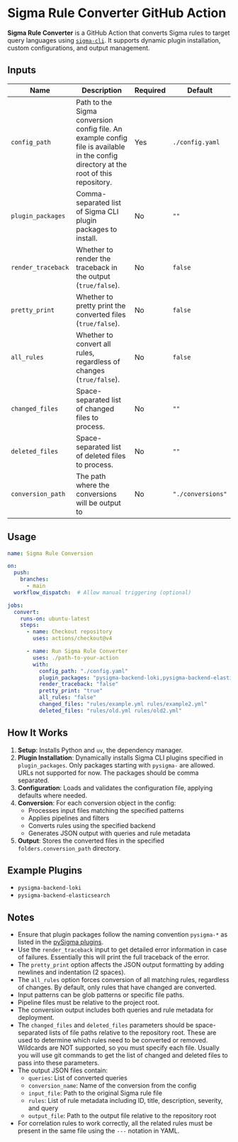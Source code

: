 # Sigma Rule Converter GitHub Action

**Sigma Rule Converter** is a GitHub Action that converts Sigma rules to target query languages using [`sigma-cli`](https://github.com/SigmaHQ/sigma-cli). It supports dynamic plugin installation, custom configurations, and output management.

## Inputs

| Name               | Description                                                                                                                           | Required | Default           |
| ------------------ | ------------------------------------------------------------------------------------------------------------------------------------- | -------- | ----------------- |
| `config_path`      | Path to the Sigma conversion config file. An example config file is available in the config directory at the root of this repository. | Yes      | `./config.yaml`   |
| `plugin_packages`  | Comma-separated list of Sigma CLI plugin packages to install.                                                                         | No       | `""`              |
| `render_traceback` | Whether to render the traceback in the output (`true/false`).                                                                         | No       | `false`           |
| `pretty_print`     | Whether to pretty print the converted files (`true/false`).                                                                           | No       | `false`           |
| `all_rules`        | Whether to convert all rules, regardless of changes (`true/false`).                                                                   | No       | `false`           |
| `changed_files`    | Space-separated list of changed files to process.                                                                                     | No       | `""`              |
| `deleted_files`    | Space-separated list of deleted files to process.                                                                                     | No       | `""`              |
| `conversion_path`  | The path where the conversions will be output to                                                                                      | No       | `"./conversions"` |

## Usage

```yaml
name: Sigma Rule Conversion

on:
  push:
    branches:
      - main
  workflow_dispatch:  # Allow manual triggering (optional)

jobs:
  convert:
    runs-on: ubuntu-latest
    steps:
      - name: Checkout repository
        uses: actions/checkout@v4

      - name: Run Sigma Rule Converter
        uses: ./path-to-your-action
        with:
          config_path: "./config.yaml"
          plugin_packages: "pysigma-backend-loki,pysigma-backend-elasticsearch"
          render_traceback: "false"
          pretty_print: "true"
          all_rules: "false"
          changed_files: "rules/example.yml rules/example2.yml"
          deleted_files: "rules/old.yml rules/old2.yml"
```

## How It Works

1. **Setup**: Installs Python and `uv`, the dependency manager.
2. **Plugin Installation**: Dynamically installs Sigma CLI plugins specified in `plugin_packages`. Only packages starting with `pysigma-` are allowed. URLs not supported for now. The packages should be comma separated.
3. **Configuration**: Loads and validates the configuration file, applying defaults where needed.
4. **Conversion**: For each conversion object in the config:
   - Processes input files matching the specified patterns
   - Applies pipelines and filters
   - Converts rules using the specified backend
   - Generates JSON output with queries and rule metadata
5. **Output**: Stores the converted files in the specified `folders.conversion_path` directory.

## Example Plugins

- `pysigma-backend-loki`
- `pysigma-backend-elasticsearch`

## Notes

- Ensure that plugin packages follow the naming convention `pysigma-*` as listed in the [pySigma plugins](https://github.com/SigmaHQ/pySigma-plugin-directory/blob/main/pySigma-plugins-v1.json).
- Use the `render_traceback` input to get detailed error information in case of failures. Essentially this will print the full traceback of the error.
- The `pretty_print` option affects the JSON output formatting by adding newlines and indentation (2 spaces).
- The `all_rules` option forces conversion of all matching rules, regardless of changes. By default, only rules that have changed are converted.
- Input patterns can be glob patterns or specific file paths.
- Pipeline files must be relative to the project root.
- The conversion output includes both queries and rule metadata for deployment.
- The `changed_files` and `deleted_files` parameters should be space-separated lists of file paths relative to the repository root. These are used to determine which rules need to be converted or removed. Wildcards are NOT supported, so you must specify each file. Usually you will use git commands to get the list of changed and deleted files to pass into these parameters.
- The output JSON files contain:
  - `queries`: List of converted queries
  - `conversion_name`: Name of the conversion from the config
  - `input_file`: Path to the original Sigma rule file
  - `rules`: List of rule metadata including ID, title, description, severity, and query
  - `output_file`: Path to the output file relative to the repository root
- For correlation rules to work correctly, all the related rules must be present in the same file using the `---` notation in YAML.
